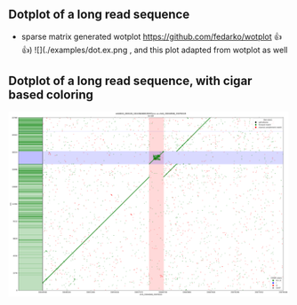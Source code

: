 ## Dotplot of a long read sequence 
- sparse matrix generated wotplot https://github.com/fedarko/wotplot :+1: :+1:)
![](./examples/dot.ex.png , and this plot adapted from wotplot as well

## Dotplot of a long read sequence, with cigar based coloring
![](./examples/dot.cigar.png)
